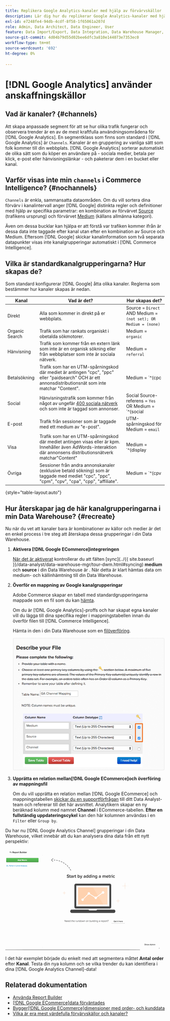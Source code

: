 ```yaml
---
title: Replikera Google Analytics-kanaler med hjälp av förvärvskällor
description: Lär dig hur du replikerar Google Analytics-kanaler med hjälp av förvärvskällor.
exl-id: e7248fe4-94db-4cdf-8f58-1f65061a207d
role: Admin, Data Architect, Data Engineer, User
feature: Data Import/Export, Data Integration, Data Warehouse Manager, Commerce Tables
source-git-commit: 4d04b79d55d02bee6dfc3a810e144073e7353ec0
workflow-type: tm+mt
source-wordcount: '692'
ht-degree: 0%

---
```


# [!DNL Google Analytics] använder anskaffningskällor

## Vad är kanaler? {#channels}

Att skapa anpassade segment för att se hur olika trafik fungerar och observera trender är en av de mest kraftfulla användningsområdena för [!DNL Google Analytics]. En segmentklass som finns som standard i [!DNL Google Analytics] är `Channels`. Kanaler är en gruppering av vanliga sätt som folk kommer till din webbplats.  [!DNL Google Analytics] sorterar automatiskt de olika sätt som du köper en användare på - sociala medier, betala per klick, e-post eller hänvisningslänkar - och paketerar dem i en bucket eller kanal.

## Varför visas inte min `channels` i Commerce Intelligence? {#nochannels}

`Channels` är enkla, sammansatta dataområden. Om du vill sortera dina förvärv i kanalintervall anger [!DNL Google] distinkta regler och definitioner med hjälp av specifika parametrar: en kombination av förvärvet [Source](https://support.google.com/analytics/answer/1033173?hl=en) (trafikens ursprung) och förvärvet [Medium](https://support.google.com/analytics/answer/6099206?hl=en) (källans allmänna kategori).

Även om dessa bucklar kan hjälpa er att förstå var trafiken kommer ifrån är dessa data inte taggade efter kanal utan efter en kombination av Source och Medium. Eftersom [!DNL Google] skickar kanalinformation som två separata datapunkter visas inte kanalgrupperingar automatiskt i [!DNL Commerce Intelligence].

## Vilka är standardkanalgrupperingarna? Hur skapas de?

Som standard konfigurerar [!DNL Google] åtta olika kanaler. Reglerna som bestämmer hur kanaler skapas är nedan.

| **Kanal** | **Vad är det?** | **Hur skapas det?** |
|---|---|---|
| Direkt | Alla som kommer in direkt på er webbplats. | Source = `Direct`<br>AND Medium = `(not set); OR Medium = (none)` |
| Organic Search | Trafik som har rankats organiskt i obetalda sökmotorer. | Medium = `organic` |
| Hänvisning | Trafik som kommer från en extern länk som inte är en organisk sökning eller från webbplatser som inte är sociala nätverk. | Medium = `referral` |
| Betalsökning | Trafik som har en UTM-spårningskod där mediet är antingen &quot;cpc&quot;, &quot;ppc&quot; eller &quot;paidsearch&quot; OCH är ett annonsdistributionsnät som inte matchar &quot;Content&quot;. | Medium = `^(cpc|ppc|paidsearch)$`<br>AND Ad Distribution Network ≠ `Content` |
| Social | Hänvisningstrafik som kommer från något av ungefär [400 sociala nätverk](https://www.annielytics.com/blog/analytics/sites-google-analytics-includes-in-social-reports/) och som inte är taggad som annonser. | Social Source-referens = `Yes`<br>OR Medium = `^(social|social-network|social-media|sm|social network|social media)$` |
| E-post | Trafik från sessioner som är taggade med ett medium av &quot;e-post&quot;. | UTM-spårningskod för Medium = `email` |
| Visa | Trafik som har en UTM-spårningskod där mediet antingen visas eller är kpm. Innehåller även AdWords-interaktion där annonsens distributionsnätverk matchar&quot;Content&quot; | Medium = `^(display|cpm|banner)$`<br>OR Ad Distribution Network = `Content`<br>AND Ad Format ≠ `Text` |
| Övriga | Sessioner från andra annonskanaler (exklusive betald sökning) som är taggade med mediet &quot;cpc&quot;, &quot;ppc&quot;, &quot;cpm&quot;, &quot;cpv&quot;, &quot;cpa&quot;, &quot;cpp&quot;, &quot;affiliate&quot;. | Medium = `^(cpv|cpa|cpp|content-text)$` |

{style="table-layout:auto"}

## Hur återskapar jag de här kanalgrupperingarna i min Data Warehouse? {#recreate}

Nu när du vet att kanaler bara är kombinationer av källor och medier är det en enkel process i tre steg att återskapa dessa grupperingar i din Data Warehouse.

1. **Aktivera [!DNL Google ECommerce]integreringen**

   [När det är aktiverat](../importing-data/integrations/google-ecommerce.md) kontrollerar du att fälten [sync]&#x200B;(../{{ site.baseurl }}/data-analyst/data-warehouse-mgr/tour-dwm.html#syncing) **medium** och **source** i din Data Warehouse är . När detta är klart hämtas data om medium- och källinhämtning till din Data Warehouse.

1. **Överför en mappning av Google kanalgrupperingar**

   Adobe Commerce skapar en tabell med standardgrupperingarna mappade som en fil som du kan [hämta](../../assets/ga-channel-mapping.csv).

   Om du är [!DNL Google Analytics]-proffs och har skapat egna kanaler vill du lägga till dina specifika regler i mappningstabellen innan du överför filen till [!DNL Commerce Intelligence].

   Hämta in den i din Data Warehouse som en [filöverföring](../importing-data/connecting-data/using-file-uploader.md).

   ![Data Warehouse Manager-gränssnittet med inställningar för primärnyckel](../../assets/Setting_Primary_Keys.png)

1. **Upprätta en relation mellan[!DNL Google ECommerce]och överföring av mappningsfil**

   Om du vill upprätta en relation mellan [!DNL Google ECommerce] och mappningstabellen [skickar du en supportförfrågan](../../guide-overview.md#Submitting-a-Support-Ticket) till ditt Data Analyst-team och refererar till det här avsnittet. Analytikern skapar en ny beräknad kolumn med namnet **Channel** i ECommerce-tabellen. **Efter en fullständig uppdateringscykel** kan den här kolumnen användas i en `Filter` eller `Group by`.

Du har nu [!DNL Google Analytics Channel] grupperingar i din Data Warehouse, vilket innebär att du kan analysera dina data från ett nytt perspektiv:

![Segmenterar måttet Antal order efter kanal](../../assets/GA_Channel_Gif.gif)

I det här exemplet började du enkelt med att segmentera måttet **Antal order** efter **Kanal**. Testa din nya kolumn och se vilka trender du kan identifiera i dina [!DNL Google Analytics Channel]-data!

## Relaterad dokumentation

* [Använda Report Builder](../../tutorials/using-visual-report-builder.md)
* [[!DNL Google ECommerce]data förväntades](../importing-data/integrations/google-ecommerce-data.md)
* [Bygger[!DNL Google ECommerce]dimensioner med order- och kunddata](../data-warehouse-mgr/bldg-google-ecomm-dim.md)
* [Vilka är era mest värdefulla förvärvskällor och kanaler?](../analysis/most-value-source-channel.md)
